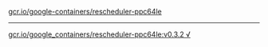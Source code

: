 [gcr.io/google-containers/rescheduler-ppc64le](https://hub.docker.com/r/anjia0532/rescheduler-ppc64le/tags/) 

----
[gcr.io/google_containers/rescheduler-ppc64le:v0.3.2 √](https://hub.docker.com/r/anjia0532/rescheduler-ppc64le/tags/)

